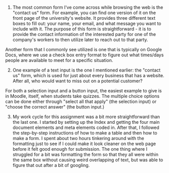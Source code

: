 1. The most common form I've come across while browsing the web is the "contact us" form. For example, you can find one version of it on the front page of the university's website. It provides three different text boxes to fill out: your name, your email, and what message you want to include with it. The purpose of this form is straightforward - it is to provide the contact information of the interested party for one of the company's workers to then utilize later to reach out to that party.

Another form that I commonly see utilized is one that is typically on Google Docs, where we use a check box entry format to figure out what times/days people are available to meet for a specific situation.

2. One example of a text input is the one I mentioned earlier: the "contact us" form, which is used for just about every business that has a website. After all, who would want to miss out on a potential customer?

For both a selection input and a button input, the easiest example to give is in Moodle, itself, when students take quizzes. The multiple choice options can be done either through "select all that apply" (the selection input) or "choose the correct answer" (the button input.)

3. My work cycle for this assignment was a bit more straightforward than the last one. I started by setting up the Index and getting the four main document elements and meta elements coded in. After that, I followed the step-by-step instructions of how to make a table and then how to make a form. I spent about two hours tinkering around with the formatting just to see if I could make it look cleaner on the web page before it felt good enough for submission. The one thing where I struggled for a bit was formatting the form so that they all were within the same box without causing weird overlapping of text, but was able to figure that out after a bit of googling.
